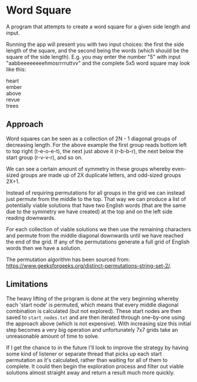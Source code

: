 # Word Square

A program that attempts to create a word square for a given side length and input.

Running the app will present you with two input choices: the first the side length of the square, and the second being the words (which should be the square of the side length).
E.g. you may enter the number "5" with input "aabbeeeeeeeehmosrrrruttvv" and the complete 5x5 word square may look like this:

heart\
ember\
above\
revue\
trees

## Approach

Word squares can be seen as a collection of 2N - 1 diagonal groups of decreasing length.
For the above example the first group reads bottom left to top right (t-e-o-e-t), the next just above it
(r-b-b-r), the next below the start group (r-v-v-r), and so on.

We can see a certain amount of symmetry in these groups whereby even-sized groups are made up of
2X duplicate letters, and odd-sized groups 2X+1.

Instead of requiring permutations for all groups in the grid we can instead just permute from the middle to the top.
That way we can produce a list of potentially viable solutions that have two English words (that are the same due to the symmetry
we have created) at the top and on the left side reading downwards.

For each collection of viable solutions we then use the remaining characters and permute from the middle diagonal downwards until
we have reached the end of the grid. If any of the permutations generate a full grid of English words then we have a solution.

The permutation algorithm has been sourced from: https://www.geeksforgeeks.org/distinct-permutations-string-set-2/.

## Limitations

The heavy lifting of the program is done at the very beginning whereby each 'start node' is permuted, which means that every middle diagonal
combination is calculated (but not explored). These start nodes are then saved to `start_nodes.txt` and are then iterated through one-by-one using the
approach above (which is not expensive). With increasing size this initial step becomes a very big operation and unfortunately
7x7 grids take an unreasonable amount of time to solve.

If I get the chance to in the future I'll look to improve the strategy by having some kind of listener or separate thread that picks up each
start permutation as it's calculated, rather than waiting for all of them to complete. It could then begin the exploration process and filter out
viable solutions almost straight away and return a result much more quickly.
